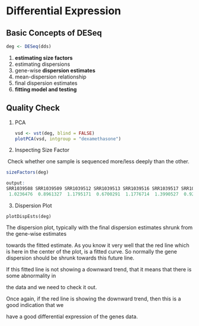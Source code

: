 # Differential Expression

## Basic Concepts of DESeq

```R
deg <- DESeq(dds)

```

1. **estimating size factors**
2. estimating dispersions
3. gene-wise **dispersion estimates**
4. mean-dispersion relationship
5. final dispersion estimates
6. **fitting model and testing**

##  Quality Check 

1. PCA

   ```R
   vsd <- vst(deg, blind = FALSE)
   plotPCA(vsd, intgroup = "dexamethasone")
   ```



2. Inspecting Size Factor

​	Check whether one sample is sequenced more/less deeply than the other.

```R
sizeFactors(deg)

output: 
SRR1039508 SRR1039509 SRR1039512 SRR1039513 SRR1039516 SRR1039517 SRR1039520 SRR1039521 
 1.0236476  0.8961327  1.1795171  0.6700291  1.1776714  1.3990527  0.9208046  0.9445520 
```



3. Dispersion Plot

```
plotDispEsts(deg)

```

The dispersion plot, typically with the final dispersion estimates shrunk from the gene-wise estimates

towards the fitted estimate. As you know it very well that the red line which is here in the center of the plot, is a fitted curve. So normally the gene dispersion should be shrunk towards this future line.

If this fitted line is not showing a downward trend, that it means that there is some abnormality in

the data and we need to check it out.

Once again, if the red line is showing the downward trend, then this is a good indication that we

have a good differential expression of the genes data.